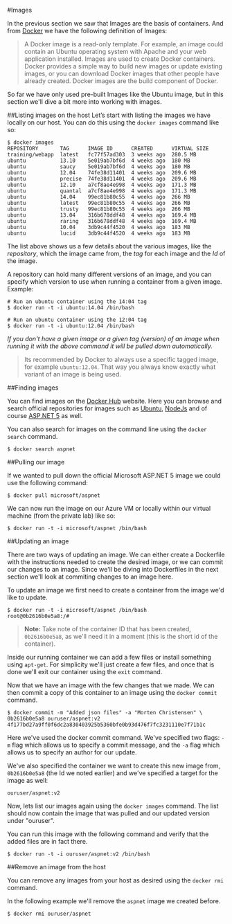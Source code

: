 #Images

In the previous section we saw that Images are the basis of containers. 
And from [Docker](https://docs.docker.com/introduction/understanding-docker/) we have the following definition of Images:

>A Docker image is a read-only template. For example, an image could contain an Ubuntu operating system with Apache and your web application installed. Images are used to create Docker containers. Docker provides a simple way to build new images or update existing images, or you can download Docker images that other people have already created. Docker images are the build component of Docker.

So far we have only used pre-built Images like the Ubuntu image, but in this section we'll dive a bit more into working with images.

##Listing images on the host
Let’s start with listing the images we have locally on our host. You can do this using the `docker images` command like so:

```
$ docker images
REPOSITORY       TAG      IMAGE ID      CREATED      VIRTUAL SIZE
training/webapp  latest   fc77f57ad303  3 weeks ago  280.5 MB
ubuntu           13.10    5e019ab7bf6d  4 weeks ago  180 MB
ubuntu           saucy    5e019ab7bf6d  4 weeks ago  180 MB
ubuntu           12.04    74fe38d11401  4 weeks ago  209.6 MB
ubuntu           precise  74fe38d11401  4 weeks ago  209.6 MB
ubuntu           12.10    a7cf8ae4e998  4 weeks ago  171.3 MB
ubuntu           quantal  a7cf8ae4e998  4 weeks ago  171.3 MB
ubuntu           14.04    99ec81b80c55  4 weeks ago  266 MB
ubuntu           latest   99ec81b80c55  4 weeks ago  266 MB
ubuntu           trusty   99ec81b80c55  4 weeks ago  266 MB
ubuntu           13.04    316b678ddf48  4 weeks ago  169.4 MB
ubuntu           raring   316b678ddf48  4 weeks ago  169.4 MB
ubuntu           10.04    3db9c44f4520  4 weeks ago  183 MB
ubuntu           lucid    3db9c44f4520  4 weeks ago  183 MB
```

The list above shows us a few details about the various images, like the *repository*, which the image came from, the *tag* for each image and the *Id* of the image.

A repository can hold many different versions of an image, and you can specify which version to use when running a container from a given image. Example:

```
# Run an ubuntu container using the 14:04 tag
$ docker run -t -i ubuntu:14.04 /bin/bash

# Run an ubuntu container using the 12:04 tag
$ docker run -t -i ubuntu:12.04 /bin/bash
```

*If you don't have a given image or a given tag (version) of an image when running it with the above command it will be pulled down automatically.*

> Its recommended by Docker to always use a specific tagged image, for example `ubuntu:12.04`. That way you always know exactly what variant of an image is being used.

##Finding images

You can find images on the [Docker Hub](https://hub.docker.com/) website. Here you can browse and search official repositories for images such as [Ubuntu](https://hub.docker.com/_/ubuntu/), [NodeJs](https://hub.docker.com/_/node/) and of course [ASP.NET 5](https://hub.docker.com/r/microsoft/aspnet/) as well.

You can also search for images on the command line using the `docker search` command.

```
$ docker search aspnet 
```

##Pulling our image

If we wanted to pull down the official Microsoft ASP.NET 5 image we could use the following command:

```
$ docker pull microsoft/aspnet
```

We can now run the image on our Azure VM or locally within our virtual machine (from the private lab) like so:
```
$ docker run -t -i microsoft/aspnet /bin/bash
```

##Updating an image

There are two ways of updating an image. We can either create a 
Dockerfile with the instructions needed to create the desired 
image, or we can commit our changes to an image. 
Since we'll be diving into Dockerfiles in the next section we'll 
look at commiting changes to an image here.

To update an image we first need to create a container from the 
image we'd like to update.

```
$ docker run -t -i microsoft/aspnet /bin/bash
root@0b2616b0e5a8:/#
```

>**Note:** Take note of the container ID that has been created, `0b2616b0e5a8`, as we'll need it in a moment (this is the short id of the container).

Inside our running container we can add a few files or install something using `apt-get`. 
For simplicity we'll just create a few files, and once that is done we'll exit our container using the `exit` command.

Now that we have an image with the few changes that we made. 
We can then commit a copy of this container to an image using 
the `docker commit` command.

```
$ docker commit -m "Added json files" -a "Morten Christensen" \
0b2616b0e5a8 ouruser/aspnet:v2
4f177bd27a9ff0f6dc2a830403925b5360bfe0b93d476f7fc3231110e7f71b1c
```

Here we've used the docker commit command. We've specified two flags: 
`-m` flag which allows us to specify a commit message, 
and the `-a` flag which allows us to specify an author for our update.

We've also specified the container we want to create this new image from, 
`0b2616b0e5a8` (the Id we noted earlier) and we've specified a target for the image as well:

```
ouruser/aspnet:v2
```

Now, lets list our images again using the `docker images` command. 
The list should now contain the image that was pulled and our updated version under "ouruser".

You can run this image with the following command and verify that the added files are in fact there.

```
$ docker run -t -i ouruser/aspnet:v2 /bin/bash
```

##Remove an image from the host

You can remove any images from your host as desired using the `docker rmi` command.

In the following example we'll remove the `aspnet` image we created before.

```
$ docker rmi ouruser/aspnet
```